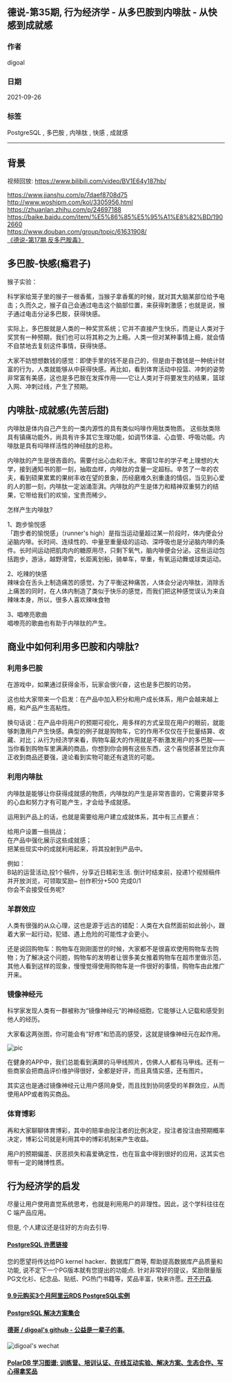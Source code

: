 ## 德说-第35期, 行为经济学 - 从多巴胺到内啡肽 - 从快感到成就感   
  
### 作者  
digoal  
  
### 日期  
2021-09-26   
  
### 标签  
PostgreSQL , 多巴胺 , 内啡肽 , 快感 , 成就感     
  
----  
  
## 背景  
视频回放: https://www.bilibili.com/video/BV1E64y187hb/   
  
https://www.jianshu.com/p/7daef8708d75  
http://www.woshipm.com/kol/3305956.html  
https://zhuanlan.zhihu.com/p/24697188  
https://baike.baidu.com/item/%E5%86%85%E5%95%A1%E8%82%BD/1902660  
https://www.douban.com/group/topic/61631908/  
[《德说-第17期,反多巴胺毒》](../202108/20210820_01.md)    
  
## 多巴胺-快感(瘾君子)  
猴子实验：  
  
科学家给笼子里的猴子一根香蕉，当猴子拿香蕉的时候，就对其大脑某部位给予电击；久而久之，猴子自己会通过电击这个脑部位置，来获得刺激感；也就是说，猴子通过电击分泌多巴胺，获得快感。  
  
实际上，多巴胺就是人类的一种奖赏系统；它并不直接产生快乐，而是让人类对于奖赏有一种预期，我们也可以将其称之为上瘾。人类一但对某种事情上瘾，就会情不自禁地去复刻这件事情，获得快感。  
  
大家不妨想想数钱的感觉：即使手里的钱不是自己的，但是由于数钱是一种统计财富的行为，人类就能够从中获得快感。再比如，看到体育活动中投篮、冲刺的姿势非常富有美感，这也是多巴胺在发挥作用——它让人类对于将要发生的结果，篮球入网、冲刺过线，产生了预期。  
  
  
## 内啡肽-成就感(先苦后甜)  
  
内啡肽是体内自己产生的一类内源性的具有类似吗啡作用肽类物质。 这些肽类除具有镇痛功能外，尚具有许多其它生理功能，如调节体温、心血管、呼吸功能。内啡肽是具有吗啡样活性的神经肽的总称。  
  
内啡肽的产生是很吝啬的。需要付出心血和汗水。寒窗12年的学子考上理想的大学，接到通知书的那一刻，抽取血样，内啡肽的含量一定超标。辛苦了一年的农夫，看到硕果累累的果树丰收在望的景象，历经磨难久别重逢的情侣，当见到心爱的人的那一刻，内啡肽一定汹涌澎湃。内啡肽的产生是体力和精神双重努力的结果，它带给我们的欢愉，宝贵而稀少。  
  
怎样产生内啡肽?  
  
1、跑步愉悦感  
「跑步者的愉悦感」（runner's high）是指当运动量超过某一阶段时，体内便会分泌脑内啡。长时间、连续性的、中量至重量级的运动、深呼吸也是分泌脑内啡的条件。长时间运动把肌肉内的糖原用尽，只剩下氧气，脑内啡便会分泌。这些运动包括跑步，游泳，越野滑雪，长距离划船，骑单车，举重，有氧运动舞或球类运动。  
  
2、吃辣的快感  
辣味会在舌头上制造痛苦的感觉，为了平衡这种痛苦，人体会分泌内啡肽，消除舌上痛苦的同时，在人体内制造了类似于快乐的感觉，而我们把这种感觉误认为来自辣味本身，所以，很多人喜欢辣味食物  
  
3、唱嘹亮歌曲  
唱嘹亮的歌曲也有助于内啡肽的产生。　  
  
  
## 商业中如何利用多巴胺和内啡肽?  
### 利用多巴胺  
在游戏中，如果通过获得金币，玩家会很兴奋，这也是多巴胺的功劳。  
  
这也给大家带来一个启发：在产品中加入积分和用户成长体系，用户会越来越上瘾，和产品产生高粘性。  
  
换句话说：在产品中将用户的预期可视化，用多样的方式呈现在用户的眼前，就能够刺激用户产生快感。典型的例子就是购物车，它的作用不仅仅在于批量结算、收藏、对比；从行为经济学来看，购物车最大的作用就是不断激发用户的多巴胺——当你看到购物车里满满的商品，你想到你会拥有这些东西，这个喜悦感甚至比你真正收到商品还要强，遑论看到实物可能还有退货的可能。  
  
### 利用内啡肽  
内啡肽是能够让你获得成就感的物质，内啡肽的产生是非常吝啬的，它需要非常多的心血和努力才有可能产生，才会给予成就感。  
  
运用到产品上的话，也就是需要给用户建立成就体系，其中有三点要点：  
  
给用户设置一些挑战；  
在产品中强化展示这些成就感；  
把某些现实中的成就利用起来，将其投射到产品中。  
  
例如：  
B站的运营活动,投1个稿件，分享近日精彩生活.  倒计时结束前，投递1个视频稿件并开放浏览，可领取奖励~  创作积分+500 完成0/1     
你会不会接受任务呢?   
  
### 羊群效应  
人类有很强的从众心理，这也是源于远古的错配：人类在大自然面前如此弱小，跟着大家一起行动，犯错、遇上危险的可能性才会更小。  
  
还是说回购物车：购物车在刚刚面世的时候，大家都不是很喜欢使用购物车去购物；为了解决这个问题，购物车的发明者让很多美女推着购物车在超市里做示范，其他人看到这样的现象，慢慢觉得使用购物车是一件很好的事情，购物车由此推广开来。  
  
### 镜像神经元  
科学家发现人类有一群被称为“镜像神经元”的神经细胞，它能够让人记载和感受到他人的经历。  
  
大家看这两张图，你可能会有“好疼”和恐高的感受，这就是镜像神经元在起作用。  
  
![pic](http://image.woshipm.com/wp-files/2020/01/KZPjzauRcEYgtuGThNkh.jpg)  
  
在健身的APP中，我们总能看到满屏的马甲线照片，仿佛人人都有马甲线。还有一些商家会把商品评价维护得很好，全都是好评，而且真情实感，还有图片。  
  
其实这也是通过镜像神经元让用户感同身受，而且找到协同感受的羊群效应，从而使用APP或者购买商品。  
  
### 体育博彩  
再和大家聊聊体育博彩，其中的赔率由投注者的比例决定，投注者投注由预期概率决定，博彩公司就是利用其中的博彩机制来产生收益。  
  
用户的预期偏差、厌恶损失和喜爱确定性，也在盲盒中得到很好的应用，这其实也带有一定的赌博性质。  
  
## 行为经济学的启发  
尽量让用户使用直觉系统思考，也就是利用用户的非理性。因此，这个学科往往在 C 端产品应用。  
  
但是, 个人建议还是往好的方向去引导.   
  
  
  
#### [PostgreSQL 许愿链接](https://github.com/digoal/blog/issues/76 "269ac3d1c492e938c0191101c7238216")
您的愿望将传达给PG kernel hacker、数据库厂商等, 帮助提高数据库产品质量和功能, 说不定下一个PG版本就有您提出的功能点. 针对非常好的提议，奖励限量版PG文化衫、纪念品、贴纸、PG热门书籍等，奖品丰富，快来许愿。[开不开森](https://github.com/digoal/blog/issues/76 "269ac3d1c492e938c0191101c7238216").  
  
  
#### [9.9元购买3个月阿里云RDS PostgreSQL实例](https://www.aliyun.com/database/postgresqlactivity "57258f76c37864c6e6d23383d05714ea")
  
  
#### [PostgreSQL 解决方案集合](https://yq.aliyun.com/topic/118 "40cff096e9ed7122c512b35d8561d9c8")
  
  
#### [德哥 / digoal's github - 公益是一辈子的事.](https://github.com/digoal/blog/blob/master/README.md "22709685feb7cab07d30f30387f0a9ae")
  
  
![digoal's wechat](../pic/digoal_weixin.jpg "f7ad92eeba24523fd47a6e1a0e691b59")
  
  
#### [PolarDB 学习图谱: 训练营、培训认证、在线互动实验、解决方案、生态合作、写心得拿奖品](https://www.aliyun.com/database/openpolardb/activity "8642f60e04ed0c814bf9cb9677976bd4")
  
